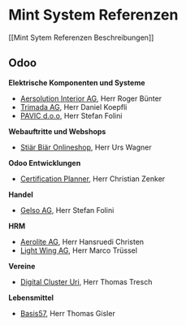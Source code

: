 # Mint System Referenzen

[[Mint Sytem Referenzen Beschreibungen]]

## Odoo

**Elektrische Komponenten und Systeme**

* [Aersolution Interior AG](https://www.aersolution.com/), Herr Roger Bünter
* [Trimada AG](https://www.trimada.ch/), Herr Daniel Koepfli
* [PAVIC d.o.o](https://www.pavicdoo.rs/ "https://www.pavicdoo.rs/"), Herr Stefan Folini

**Webauftritte und Webshops**

* [Stiär Biär Onlineshop](https://shop.stiärbiär.ch/), Herr Urs Wagner

**Odoo Entwicklungen**

* [Certification Planner](https://github.com/Mint-System/Certificate-Planner), Herr Christian Zenker

**Handel**

* [Gelso AG](https://www.gelso.ch), Herr Stefan Folini

**HRM**

* [Aerolite AG](https://aerolite.ch/), Herr Hansruedi Christen
* [Light Wing AG](https://www.lightwing.ch/), Herr Marco Trüssel

**Vereine**

* [Digital Cluster Uri](https://digital-cluster-uri.ch/), Herr Thomas Tresch

**Lebensmittel**

* [Basis57](https://www.basis57.ch/), Herr Thomas Gisler